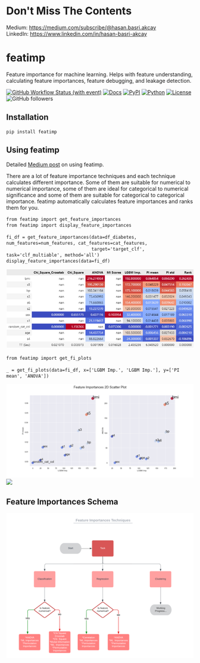 # Don't Miss The Contents
Medium: https://medium.com/subscribe/@hasan.basri.akcay <br />
LinkedIn: https://www.linkedin.com/in/hasan-basri-akcay

# featimp
Feature importance for machine learning. Helps with feature understanding, calculating feature importances, feature debugging, and leakage detection.

[![GitHub Workflow Status (with event)](https://img.shields.io/github/actions/workflow/status/Hasan-Basri-Akcay/featimp/python-publish.yml?label=python-package&logo=github)](https://github.com/Hasan-Basri-Akcay/featimp/actions)
[![Docs](https://img.shields.io/badge/docs-passing-green)](https://medium.com/@hasan.basri.akcay)
[![PyPI](https://img.shields.io/pypi/v/featimp?logo=python&color=blue)](https://pypi.org/project/featimp/)
[![Python](https://img.shields.io/pypi/pyversions/featimp?logo=python)](https://pypi.org/project/featimp/)
[![License](https://img.shields.io/badge/license-MIT-blue)](https://opensource.org/license/mit/)
![GitHub followers](https://img.shields.io/github/followers/Hasan-Basri-Akcay?logo=github)

## Installation
```
pip install featimp
```

## Using featimp
Detailed [Medium post](https://medium.com/@hasan.basri.akcay) on using featimp.

There are a lot of feature importance techniques and each technique calculates different importance. Some of them are suitable for numerical to numerical importance, some of them are ideal for categorical to numerical significance and some of them are suitable for categorical to categorical importance. featimp automatically calculates feature importances and ranks them for you.

```
from featimp import get_feature_importances
from featimp import display_feature_importances

fi_df = get_feature_importances(data=df_diabetes, num_features=num_features, cat_features=cat_features, 
                                target='target_clf', task='clf_multiable', method='all')
display_feature_importances(data=fi_df)
```
<img src="/outputs/fi_df.png?raw=true"/>

```
from featimp import get_fi_plots

_ = get_fi_plots(data=fi_df, x=['LGBM Imp.', 'LGBM Imp.'], y=['PI mean', 'ANOVA'])
```
<img src="/outputs/feature_importances_2d.png?raw=true"/>
<img src="/outputs/feature_importance_3d.gif?raw=true"/>

## Feature Importances Schema
<img src="/outputs/Feature Importances Techniques.png?raw=true"/>
